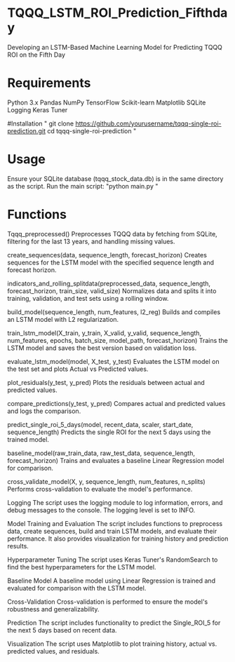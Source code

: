 # TQQQ_LSTM_ROI_Prediction_Fifthday
Developing an LSTM-Based Machine Learning Model for Predicting TQQQ ROI on the Fifth Day

# Requirements
Python 3.x
Pandas
NumPy
TensorFlow
Scikit-learn
Matplotlib
SQLite
Logging
Keras Tuner

#Installation
" git clone https://github.com/yourusername/tqqq-single-roi-prediction.git
cd tqqq-single-roi-prediction "


# Usage
Ensure your SQLite database (tqqq_stock_data.db) is in the same directory as the script.
Run the main script:
 "python main.py "

# Functions
Tqqq_preprocessed()
Preprocesses TQQQ data by fetching from SQLite, filtering for the last 13 years, and handling missing values.

create_sequences(data, sequence_length, forecast_horizon)
Creates sequences for the LSTM model with the specified sequence length and forecast horizon.

indicators_and_rolling_splitdata(preprocessed_data, sequence_length, forecast_horizon, train_size, valid_size)
Normalizes data and splits it into training, validation, and test sets using a rolling window.

build_model(sequence_length, num_features, l2_reg)
Builds and compiles an LSTM model with L2 regularization.

train_lstm_model(X_train, y_train, X_valid, y_valid, sequence_length, num_features, epochs, batch_size, model_path, forecast_horizon)
Trains the LSTM model and saves the best version based on validation loss.

evaluate_lstm_model(model, X_test, y_test)
Evaluates the LSTM model on the test set and plots Actual vs Predicted values.

plot_residuals(y_test, y_pred)
Plots the residuals between actual and predicted values.

compare_predictions(y_test, y_pred)
Compares actual and predicted values and logs the comparison.

predict_single_roi_5_days(model, recent_data, scaler, start_date, sequence_length)
Predicts the single ROI for the next 5 days using the trained model.

baseline_model(raw_train_data, raw_test_data, sequence_length, forecast_horizon)
Trains and evaluates a baseline Linear Regression model for comparison.

cross_validate_model(X, y, sequence_length, num_features, n_splits)
Performs cross-validation to evaluate the model's performance.

Logging
The script uses the logging module to log information, errors, and debug messages to the console. The logging level is set to INFO.

Model Training and Evaluation
The script includes functions to preprocess data, create sequences, build and train LSTM models, and evaluate their performance. It also provides visualization for training history and prediction results.

Hyperparameter Tuning
The script uses Keras Tuner's RandomSearch to find the best hyperparameters for the LSTM model.

Baseline Model
A baseline model using Linear Regression is trained and evaluated for comparison with the LSTM model.

Cross-Validation
Cross-validation is performed to ensure the model's robustness and generalizability.

Prediction
The script includes functionality to predict the Single_ROI_5 for the next 5 days based on recent data.

Visualization
The script uses Matplotlib to plot training history, actual vs. predicted values, and residuals.
